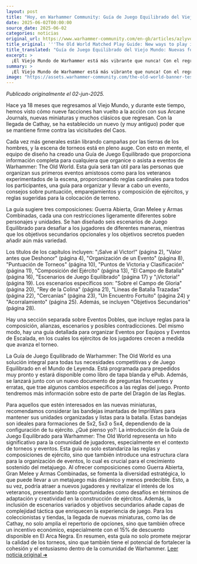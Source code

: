 ```yaml
---
layout: post
title: "Hoy, en Warhammer Community: Guía de Juego Equilibrado del Viejo Mundo: Nuevas formas de jugar en el Mundo de Leyenda - Comunidad Warhammer"
date: 2025-06-02T00:00:00
source_date: 2025-06-02
categories: noticias
original_url: https://www.warhammer-community.com/en-gb/articles/azlyvdkm/the-old-world-matched-play-guide-new-ways-to-play-in-the-world-of-legend/
title_original: '''The Old World Matched Play Guide: New ways to play in the World of Legend - Warhammer Community'''
title_translated: "Guía de Juego Equilibrado del Viejo Mundo: Nuevas formas de jugar en el Mundo de Leyenda - Comunidad Warhammer"
excerpt: >
  ¡El Viejo Mundo de Warhammer está más vibrante que nunca! Con el regreso de nueve facciones y la llegada de Cathay, el universo de Warhammer se expande con nuevas miniaturas y emocionantes desafíos. La nueva Guía de Juego Equilibrado es imprescindible tanto para organizadores de eventos como para veteranos, ofreciendo reglas cardinales, consejos sobre composición de ejércitos y escenarios de juego. Prepárate para explorar tres composiciones sugeridas y seis escenarios diseñados para poner a prueba tus habilidades estratégicas. Además, se incluyen secciones especiales para eventos en parejas y de equipo. ¡No te pierdas esta oportunidad de sumergirte en el competitivo Mundo de Leyenda!
summary: >
  ¡El Viejo Mundo de Warhammer está más vibrante que nunca! Con el regreso de nueve facciones y la llegada de Cathay, el universo de Warhammer se expande con nuevas miniaturas y emocionantes desafíos. La nueva Guía de Juego Equilibrado es imprescindible tanto para organizadores de eventos como para veteranos, ofreciendo reglas cardinales, consejos sobre composición de ejércitos y escenarios de juego. Prepárate para explorar tres composiciones sugeridas y seis escenarios diseñados para poner a prueba tus habilidades estratégicas. Además, se incluyen secciones especiales para eventos en parejas y de equipo. ¡No te pierdas esta oportunidad de sumergirte en el competitivo Mundo de Leyenda!
image: "https://assets.warhammer-community.com/the-old-world-banner-test.jpg"
---
```


*Publicado originalmente el 02-jun-2025.*

Hace ya 18 meses que regresamos al Viejo Mundo, y durante este tiempo, hemos visto cómo nueve facciones han vuelto a la acción con sus Arcane Journals, nuevas miniaturas y muchos clásicos que regresan. Con la llegada de Cathay, se ha establecido un nuevo (y muy antiguo) poder que se mantiene firme contra las vicisitudes del Caos.

Cada vez más generales están librando campañas por las tierras de los hombres, y la escena de torneos está en pleno auge. Con esto en mente, el equipo de diseño ha creado una Guía de Juego Equilibrado que proporciona información completa para cualquiera que organice o asista a eventos de Warhammer: The Old World. Esta guía será tan útil para las personas que organizan sus primeros eventos amistosos como para los veteranos experimentados de la escena, proporcionando reglas cardinales para todos los participantes, una guía para organizar y llevar a cabo un evento, consejos sobre puntuación, emparejamientos y composición de ejércitos, y reglas sugeridas para la colocación de terreno.

La guía sugiere tres composiciones: Guerra Abierta, Gran Melee y Armas Combinadas, cada una con restricciones ligeramente diferentes sobre personajes y unidades. Se han diseñado seis escenarios de Juego Equilibrado para desafiar a los jugadores de diferentes maneras, mientras que los objetivos secundarios opcionales y los objetivos secretos pueden añadir aún más variedad.

Los títulos de los capítulos incluyen: "¡Salve al Victor!" (página 2), "Valor antes que Deshonor" (página 4), "Organización de un Evento" (página 8), "Puntuación de Torneos" (página 10), "Puntos de Victoria y Clasificación" (página 11), "Composición del Ejército" (página 13), "El Campo de Batalla" (página 16), "Escenarios de Juego Equilibrado" (página 17) y "¡Victoria!" (página 19). Los escenarios específicos son: "Sobre el Campo de Gloria" (página 20), "Rey de la Colina" (página 21), "Líneas de Batalla Trazadas" (página 22), "Cercanías" (página 23), "Un Encuentro Fortuito" (página 24) y "Acorralamiento" (página 25). Además, se incluyen "Objetivos Secundarios" (página 28).

Hay una sección separada sobre Eventos Dobles, que incluye reglas para la composición, alianzas, escenarios y posibles contradicciones. Del mismo modo, hay una guía detallada para organizar Eventos por Equipos y Eventos de Escalada, en los cuales los ejércitos de los jugadores crecen a medida que avanza el torneo.

La Guía de Juego Equilibrado de Warhammer: The Old World es una solución integral para todas tus necesidades competitivas y de Juego Equilibrado en el Mundo de Leyenda. Está programada para prepedidos muy pronto y estará disponible como libro de tapa blanda y ePub. Además, se lanzará junto con un nuevo documento de preguntas frecuentes y erratas, que trae algunos cambios específicos a las reglas del juego. Pronto tendremos más información sobre esto de parte del Dragón de las Reglas.

Para aquellos que estén interesados en las nuevas miniaturas, recomendamos considerar las bandejas imantadas de ImpriWars para mantener sus unidades organizadas y listas para la batalla. Estas bandejas son ideales para formaciones de 5x2, 5x3 o 5x4, dependiendo de la configuración de tu ejército.
¿Qué pienso yo?: La introducción de la Guía de Juego Equilibrado para Warhammer: The Old World representa un hito significativo para la comunidad de jugadores, especialmente en el contexto de torneos y eventos. Esta guía no solo estandariza las reglas y composiciones de ejército, sino que también introduce una estructura clara para la organización de eventos, lo cual es crucial para el crecimiento sostenido del metajuego. Al ofrecer composiciones como Guerra Abierta, Gran Melee y Armas Combinadas, se fomenta la diversidad estratégica, lo que puede llevar a un metajuego más dinámico y menos predecible. Esto, a su vez, podría atraer a nuevos jugadores y revitalizar el interés de los veteranos, presentando tanto oportunidades como desafíos en términos de adaptación y creatividad en la construcción de ejércitos. Además, la inclusión de escenarios variados y objetivos secundarios añade capas de complejidad táctica que enriquecen la experiencia de juego. Para los coleccionistas y tiendas, la llegada de nuevas miniaturas, como las de Cathay, no solo amplía el repertorio de opciones, sino que también ofrece un incentivo económico, especialmente con el 15% de descuento disponible en El Arca Negra. En resumen, esta guía no solo promete mejorar la calidad de los torneos, sino que también tiene el potencial de fortalecer la cohesión y el entusiasmo dentro de la comunidad de Warhammer.
[Leer noticia original ➜](https://www.warhammer-community.com/en-gb/articles/azlyvdkm/the-old-world-matched-play-guide-new-ways-to-play-in-the-world-of-legend/)
